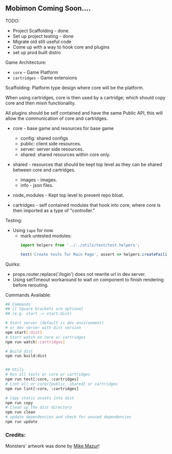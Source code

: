 ## Mobimon Coming Soon....

TODO:
  * Project Scaffolding - done
  * Set up project testing - done
  * Migrate old still useful code
  * Come up with a way to hook core and plugins
  * set up prod built distro

Game Architecture:
  * `core` - Game Platform
  * `cartridges` - Game extensions

Scaffolding:
Platform type design where core will be the platform.

When using cartridges, core is then used by a cartridge; which should copy core and then mixin functionality.

All plugins should be self contained and have the same Public API, this will allow the communication of core and cartridges.

  * core - base game and resources for base game
    - config: shared configs
    - public: client side resources.
    - server: server side resources.
    - shared: shared resources within core only.

  * shared - resources that should be kept top level as they can be shared between core and cartridges.
    - images - images.
    - info - json files.

  * node_modules - Kept top level to prevent repo bloat.

  * cartridges - self contained modules that hook into core, where core is then imported as a type of "controller."

Testing:
  * Using `tape` for now.
    - mark untested modules:
      ```javascript
      import helpers from '../../utils/test/test.helpers';

      test('Create tests for Main Page', assert => helpers.createFailingTest(assert));`
      ```

Quirks:
  * props.router.replace('/login') does not rewrite url in dev server.
  * Using setTimeout workaround to wait on component to finish rendering before rerouting.


Commands Available:
```bash
## Commands
## [] Square brackets are optional
## (e.g. start -> start:dist)

# Start server (default is dev environment)
# or dev server with dist version
npm start[:dist]
# Start watch on core or cartridges
npm run watch[:cartridges]

# Build dist
npm run build:dist


## Utils
# Run all tests or core or cartridges
npm run test[:core, :cartridges]
# Lint all or core/{public, shared} or cartridges
npm run lint[:core, :cartridges]

# Copy static assets into dist
npm run copy
# Clean up the dist directory
npm run clean
# update dependencies and check for unused dependencies
npm run update

```

### Credits:
  Monsters' artwork was done by [Mike Mazur](https://dribbble.com/Michaelmazur)!
